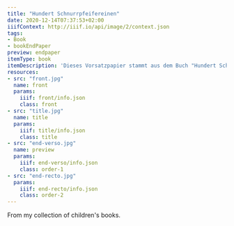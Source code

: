 ```yaml
---
title: "Hundert Schnurrpfeifereinen"
date: 2020-12-14T07:37:53+02:00
iiifContext: http://iiif.io/api/image/2/context.json
tags:
- Book
- bookEndPaper
preview: endpaper
itemType: book
itemDescription: 'Dieses Vorsatzpapier stammt aus dem Buch "Hundert Schnurrpfeifereinen" von Sophus Tromholt, 14. Auflage, erschienen ca. 1908 bei Reclam, Leipzig. <a class="worldcat" href="http://www.worldcat.org/oclc/255740370">&nbsp;</a>'
resources:
- src: "front.jpg"
  name: front
  params:
    iiif: front/info.json
    class: front
- src: "title.jpg"
  name: title
  params:
    iiif: title/info.json
    class: title
- src: "end-verso.jpg"
  name: preview
  params:
    iiif: end-verso/info.json
    class: order-1
- src: "end-recto.jpg"
  params:
    iiif: end-recto/info.json
    class: order-2
---
```


From my collection of children's books.

<!--more-->
